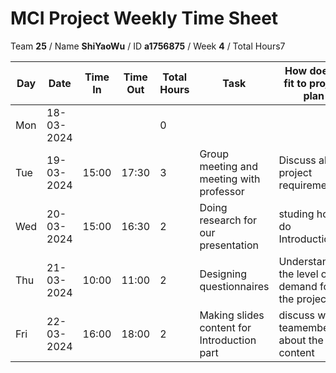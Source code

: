 # MCI Project Weekly Time Sheet

Team **25** / Name **ShiYaoWu** / ID **a1756875** / Week **4** / Total Hours7

| Day | Date       | Time In | Time Out | Total Hours | Task | How does it fit to project plan | Outcome/Next action |
| --- | ---------- | ------- | -------- | ----------- | ---- | ------------------------------- | ------------------- |
| Mon | 18-03-2024 |         |          | 0           | | | |
| Tue | 19-03-2024 | 15:00   | 17:30    | 3        | Group meeting and meeting with professor| Discuss about project requirements| Task alocation with teamember|
| Wed | 20-03-2024 | 15:00   | 16:30    | 2            | Doing research for our presentation | studing how to do Introduction  | Designing questionnaires|
| Thu | 21-03-2024 | 10:00   | 11:00    | 2          | Designing questionnaires | Understanding the level of demand for the project| Making presentation content|
| Fri | 22-03-2024 | 16:00   | 18:00    | 2           | Making slides content for Introduction part| discuss with teamember about the content | Prepare video recording usring zoom|
